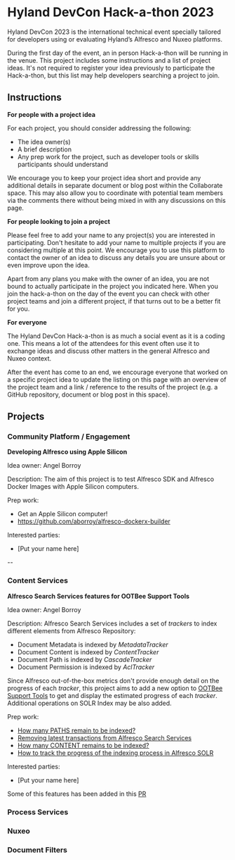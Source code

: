 # Hyland DevCon Hack-a-thon 2023

Hyland DevCon 2023 is the international technical event specially tailored for developers using or evaluating Hyland’s Alfresco and Nuxeo platforms.

During the first day of the event, an in person Hack-a-thon will be running in the venue. This project includes some instructions and a list of project ideas. It's not required to register your idea previously to participate the Hack-a-thon, but this list may help developers searching a project to join.

## Instructions

**For people with a project idea**

For each project, you should consider addressing the following:

* The idea owner(s)
* A brief description
* Any prep work for the project, such as developer tools or skills participants should understand

We encourage you to keep your project idea short and provide any additional details in separate document or blog post within the Collaborate space. This may also allow you to coordinate with potential team members via the comments there without being mixed in with any discussions on this page.

**For people looking to join a project**

Please feel free to add your name to any project(s) you are interested in participating. Don't hesitate to add your name to multiple projects if you are considering multiple at this point. We encourage you to use this platform to contact the owner of an idea to discuss any details you are unsure about or even improve upon the idea.

Apart from any plans you make with the owner of an idea, you are not bound to actually participate in the project you indicated here. When you join the hack-a-thon on the day of the event you can check with other project teams and join a different project, if that turns out to be a better fit for you.

**For everyone**

The Hyland DevCon Hack-a-thon is as much a social event as it is a coding one. This means a lot of the attendees for this event often use it to exchange ideas and discuss other matters in the general Alfresco and Nuxeo context.

After the event has come to an end, we encourage everyone that worked on a specific project idea to update the listing on this page with an overview of the project team and a link / reference to the results of the project (e.g. a GitHub repository, document or blog post in this space).

## Projects

### Community Platform / Engagement

**Developing Alfresco using Apple Silicon**

Idea owner: Angel Borroy

Description: The aim of this project is to test Alfresco SDK and Alfresco Docker Images with Apple Silicon computers.

Prep work: 

* Get an Apple Silicon computer!
* https://github.com/aborroy/alfresco-dockerx-builder

Interested parties:

* [Put your name here]

--


### Content Services

**Alfresco Search Services features for OOTBee Support Tools**

Idea owner: Angel Borroy

Description: Alfresco Search Services includes a set of *trackers* to index different elements from Alfresco Repository:

* Document Metadata is indexed by *MetadataTracker*
* Document Content is indexed by *ContentTracker*
* Document Path is indexed by *CascadeTracker*
* Document Permission is indexed by *AclTracker*

Since Alfresco out-of-the-box metrics don't provide enough detail on the progress of each *tracker*, this project aims to add a new option to [OOTBee Support Tools](https://github.com/OrderOfTheBee/ootbee-support-tools) to get and display the estimated progress of each *tracker*. Additional operations on SOLR Index may be also added.

Prep work: 

* [How many PATHS remain to be indexed?](https://hub.alfresco.com/t5/alfresco-content-services-blog/how-many-paths-remain-to-be-indexed/ba-p/314158)
* [Removing latest transactions from Alfresco Search Services](https://hub.alfresco.com/t5/alfresco-content-services-blog/removing-latest-transactions-from-alfresco-search-services/ba-p/312909)
* [How many CONTENT remains to be indexed?](https://hub.alfresco.com/t5/alfresco-content-services-blog/how-many-content-remains-to-be-indexed/ba-p/312459)
* [How to track the progress of the indexing process in Alfresco SOLR](https://hub.alfresco.com/t5/alfresco-content-services-blog/how-to-track-the-progress-of-the-indexing-process-in-alfresco/ba-p/301444)

Interested parties:

* [Put your name here]

Some of this features has been added in this [PR](https://github.com/OrderOfTheBee/ootbee-support-tools/pull/206)

### Process Services

### Nuxeo

### Document Filters
